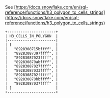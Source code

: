 See [https://docs.snowflake.com/en/sql-reference/functions/h3_polygon_to_cells_strings](https://docs.snowflake.com/en/sql-reference/functions/h3_polygon_to_cells_strings)
```
+----------------------+
| H3_CELLS_IN_POLYGON  |
|----------------------|
| [                    |
|   "8928308715bffff", |
|   "89283087397ffff", |
|   "89283087023ffff", |
|   "892830870abffff", |
|   "89283087027ffff", |
|   "89283087033ffff", |
|   "8928308702fffff", |
|   "892830870bbffff", |
|   "89283087037ffff"  |
| ]                    |
+----------------------+
```
